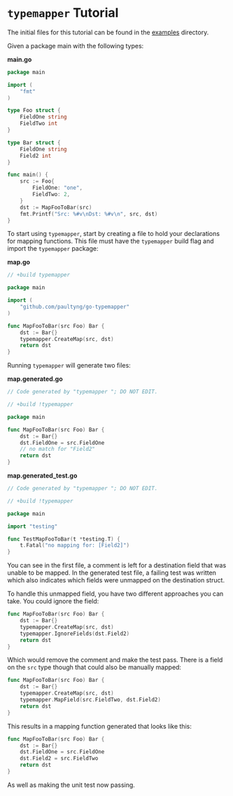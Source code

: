 # `typemapper` Tutorial

The initial files for this tutorial can be found in the [examples](examples/how-it-works) directory.

Given a package main with the following types:

**main.go**
```go
package main

import (
	"fmt"
)

type Foo struct {
    FieldOne string
    FieldTwo int
}

type Bar struct {
    FieldOne string
    Field2 int
}

func main() {
	src := Foo{
		FieldOne: "one",
		FieldTwo: 2,
	}
	dst := MapFooToBar(src)
	fmt.Printf("Src: %#v\nDst: %#v\n", src, dst)
}
```

To start using `typemapper`, start by creating a file to hold your declarations for mapping functions. This file must have the `typemapper` build flag and import the `typemapper` package:

**map.go**
```go
// +build typemapper

package main

import (
    "github.com/paultyng/go-typemapper"
)

func MapFooToBar(src Foo) Bar {
    dst := Bar{}
    typemapper.CreateMap(src, dst)
    return dst
}
```

Running `typemapper` will generate two files:

**map.generated.go**
```go
// Code generated by "typemapper "; DO NOT EDIT.

// +build !typemapper

package main

func MapFooToBar(src Foo) Bar {
	dst := Bar{}
	dst.FieldOne = src.FieldOne
	// no match for "Field2"
	return dst
}
```

**map.generated_test.go**
```go
// Code generated by "typemapper "; DO NOT EDIT.

// +build !typemapper

package main

import "testing"

func TestMapFooToBar(t *testing.T) {
	t.Fatal("no mapping for: [Field2]")
}
```

You can see in the first file, a comment is left for a destination field that was unable to be mapped. In the generated test file, a failing test was written which also indicates which fields were unmapped on the destination struct.

To handle this unmapped field, you have two different approaches you can take. You could ignore the field:

```go
func MapFooToBar(src Foo) Bar {
    dst := Bar{}
	typemapper.CreateMap(src, dst)
	typemapper.IgnoreFields(dst.Field2)
    return dst
}
```

Which would remove the comment and make the test pass. There is a field on the `src` type though that could also be manually mapped:

```go
func MapFooToBar(src Foo) Bar {
    dst := Bar{}
	typemapper.CreateMap(src, dst)
	typemapper.MapField(src.FieldTwo, dst.Field2)
    return dst
}
```

This results in a mapping function generated that looks like this:

```go
func MapFooToBar(src Foo) Bar {
	dst := Bar{}
	dst.FieldOne = src.FieldOne
	dst.Field2 = src.FieldTwo
	return dst
}
```

As well as making the unit test now passing.
